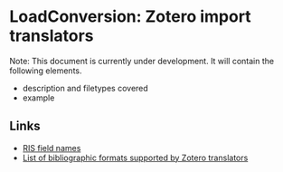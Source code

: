 # LoadConversion: Zotero import translators

Note: This document is currently under development. It will contain the following elements.

- description and filetypes covered
- example

## Links

- [RIS field names](https://en.wikipedia.org/wiki/RIS_(file_format)#Tags)
- [List of bibliographic formats supported by Zotero translators](https://www.zotero.org/support/kb/importing_standardized_formats)
